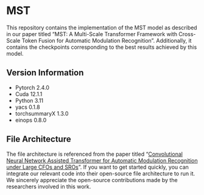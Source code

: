 # MST
This repository contains the implementation of the MST model as described in our paper titled “MST: A Multi-Scale Transformer Framework with Cross-Scale Token Fusion for Automatic Modulation Recognition”. Additionally, it contains the checkpoints corresponding to the best results achieved by this model.
## Version Information 
- Pytorch 2.4.0 
- Cuda 12.1.1 
- Python 3.11 
- yacs 0.1.8 
- torchsummaryX 1.3.0 
- einops 0.8.0
## File Architecture 
The file architecture is referenced from the paper titled “[Convolutional Neural Network Assisted Transformer for Automatic Modulation Recognition under Large CFOs and SROs](https://github.com/DTMB-DL/TransGroupNet)”. If you want to get started quickly, you can integrate our relevant code into their open-source file architecture to run it.  
We sincerely appreciate the open-source contributions made by the researchers involved in this work.
